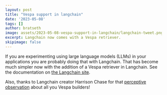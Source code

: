 ```yaml
---
layout: post
title: "Vespa support in langchain"
date: '2023-05-08'
tags: []
author: bratseth
image: assets/2023-05-08-vespa-support-in-langchain/langchain-tweet.png
excerpt: Langchain now comes with a Vespa retriever.
skipimage: false
---
```


If you are experimenting using large language models (LLMs) in your applications you are probably
doing that with Langchain. That has become much simpler now with the addition of a Vespa retriever in Langchain.
See the documentation on [the Langchain site](https://python.langchain.com/en/stable/modules/indexes/retrievers/examples/vespa.html).

Also, thanks to Langchain creator Harrison Chase for that [perceptive observation](https://twitter.com/vespaengine/status/1652334794338971655) 
about all you Vespa builders!
